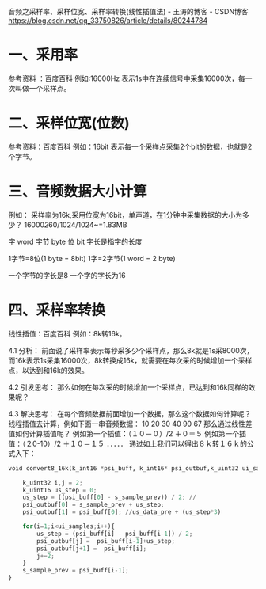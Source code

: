 音频之采样率、采样位宽、采样率转换(线性插值法) - 王涛的博客 - CSDN博客 https://blog.csdn.net/qq_33750826/article/details/80244784

# 一、采用率
参考资料 ：百度百科 
例如:16000Hz 表示1s中在连续信号中采集16000次，每一次叫做一个采样点。

# 二、采样位宽(位数)
参考资料：百度百科 
例如：16bit 表示每一个采样点采集2个bit的数据，也就是2个字节。

# 三、音频数据大小计算
例如： 
采样率为16k,采用位宽为16bit，单声道，在1分钟中采集数据的大小为多少？ 
16000*2*60/1024/1024~=1.83MB

字     word 
字节  byte 
位     bit 
字长是指字的长度

1字节=8位(1 byte = 8bit)
1字=2字节(1 word = 2 byte)  

 
一个字节的字长是8
一个字的字长为16

# 四、采样率转换
线性插值：百度百科 
例如：8k转16k。

4.1 分析： 
前面说了采样率表示每秒采多少个采样点，那么8k就是1s采8000次，而16k表示1s采集16000次，8k转换成16k，就需要在每次采的时候增加一个采样点，以达到和16k的效果。

4.2 引发思考： 
那么如何在每次采的时候增加一个采样点，已达到和16k同样的效果呢？

4.3 解决思考： 
在每个音频数据前面增加一个数据，那么这个数据如何计算呢？线程插值去计算，例如下面一串音频数据： 
10 20 30 40 90 67 
那么通过线性差值如何计算插值呢？ 
例如第一个插值：（１０－０）/2 ＋０＝５ 
例如第一个插值：（２0-10）/2 ＋１０＝１５ 
．．．．． 
通过如上我们可以得出８ｋ转１６ｋ的公式入下：

```py
void convert8_16k(k_int16 *psi_buff, k_int16* psi_outbuf,k_uint32 ui_samples){

    k_uint32 i,j = 2;
    k_uint16 us_step = 0;
    us_step = ((psi_buff[0] - s_sample_prev)) / 2; //
    psi_outbuf[0] = s_sample_prev + us_step;
    psi_outbuf[1] = psi_buff[0]; //us_data_pre + (us_step*3)

    for(i=1;i<ui_samples;i++){
        us_step = (psi_buff[i] - psi_buff[i-1]) / 2;
        psi_outbuf[j] =  psi_buff[i-1]+us_step;
        psi_outbuf[j+1] =  psi_buff[i];
        j+=2;
    }
    s_sample_prev = psi_buff[i-1];
}
```